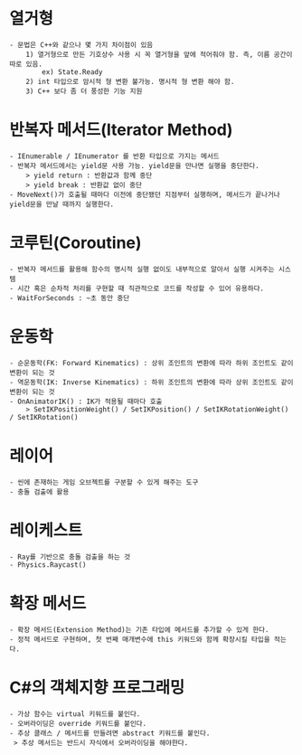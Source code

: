 # 열거형
    - 문법은 C++와 같으나 몇 가지 차이점이 있음
        1) 열거형으로 만든 기호상수 사용 시 꼭 열거형을 앞에 적어줘야 함. 즉, 이름 공간이 따로 있음.
            ex) State.Ready
        2) int 타입으로 암시적 형 변환 불가능. 명시적 형 변환 해야 함.
        3) C++ 보다 좀 더 풍성한 기능 지원

# 반복자 메서드(Iterator Method)
    - IEnumerable / IEnumerator 를 반환 타입으로 가지는 메서드
    - 반복자 메서드에서는 yield문 사용 가능. yield문을 만나면 실행을 중단한다.
        > yield return : 반환값과 함께 중단
        > yield break : 반환값 없이 중단
    - MoveNext()가 호출될 때마다 이전에 중단됐던 지점부터 실행하며, 메서드가 끝나거나 yield문을 만날 때까지 실행한다.

# 코루틴(Coroutine)
    - 반복자 메서드를 활용해 함수의 명시적 실행 없이도 내부적으로 알아서 실행 시켜주는 시스템
    - 시간 혹은 순차적 처리를 구현할 때 직관적으로 코드를 작성할 수 있어 유용하다.
    - WaitForSeconds : ~초 동안 중단

# 운동학
    - 순운동학(FK: Forward Kinematics) : 상위 조인트의 변환에 따라 하위 조인트도 같이 변환이 되는 것
    - 역운동학(IK: Inverse Kinematics) : 하위 조인트의 변환에 따라 상위 조인트도 같이 변환이 되는 것
    - OnAnimatorIK() : IK가 적용될 때마다 호출
        > SetIKPositionWeight() / SetIKPosition() / SetIKRotationWeight() / SetIKRotation()

# 레이어
    - 씬에 존재하는 게임 오브젝트를 구분할 수 있게 해주는 도구
    - 충돌 검출에 활용

# 레이케스트
    - Ray를 기반으로 충돌 검출을 하는 것
    - Physics.Raycast()

# 확장 메서드
    - 확장 메서드(Extension Method)는 기존 타입에 메서드를 추가할 수 있게 한다.
    - 정적 메서드로 구현하며, 첫 번째 매개변수에 this 키워드와 함께 확장시킬 타입을 적는다.

# C#의 객체지향 프로그래밍
    - 가상 함수는 virtual 키워드를 붙인다.
    - 오버라이딩은 override 키워드를 붙인다.
    - 추상 클래스 / 메서드를 만들려면 abstract 키워드를 붙인다.
     > 추상 메서드는 반드시 자식에서 오버라이딩을 해야한다.